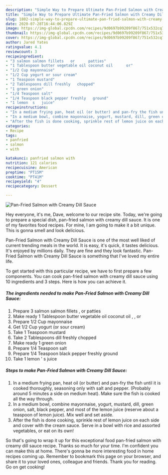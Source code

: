 ```yaml
---
description: "Simple Way to Prepare Ultimate Pan-Fried Salmon with Creamy Dill Sauce"
title: "Simple Way to Prepare Ultimate Pan-Fried Salmon with Creamy Dill Sauce"
slug: 1802-simple-way-to-prepare-ultimate-pan-fried-salmon-with-creamy-dill-sauce
date: 2020-07-28T16:44:06.829Z
image: https://img-global.cpcdn.com/recipes/9d0697b99209f867/751x532cq70/pan-fried-salmon-with-creamy-dill-sauce-recipe-main-photo.jpg
thumbnail: https://img-global.cpcdn.com/recipes/9d0697b99209f867/751x532cq70/pan-fried-salmon-with-creamy-dill-sauce-recipe-main-photo.jpg
cover: https://img-global.cpcdn.com/recipes/9d0697b99209f867/751x532cq70/pan-fried-salmon-with-creamy-dill-sauce-recipe-main-photo.jpg
author: Jared Yates
ratingvalue: 4.1
reviewcount: 3
recipeingredient:
- "3 salmon salmon fillets   or      patties"
- "1 Tablespoon butter vegetable oil coconut oil      or"
- "1/2 Cup mayonnaise"
- "1/2 Cup yogurt or sour cream"
- "1 Teaspoon mustard"
- "2 Tablespoons dill freshly   chopped"
- "1 green onion"
- "1/4 Teaspoon salt"
- "1/4 Teaspoon black pepper freshly   ground"
- "1 lemon  s   juice"
recipeinstructions:
- "In a medium frying pan, heat oil (or butter) and pan-fry the fish until it is cooked thoroughly, seasoning only with salt and pepper. (Probably around 5 minutes a side on medium heat). Make sure the fish is cooked all the way through."
- "In a medium bowl, combine mayonnaise, yogurt, mustard, dill, green onion, salt, black pepper, and most of the lemon juice (reserve about a teaspoon of lemon juice). Mix well and set aside."
- "After the fish is done cooking, sprinkle rest of lemon juice on each side and cover with the cream sauce. Serve in a bowl with rice and assorted vegetables, or eat on its own!"
categories:
- Recipe
tags:
- panfried
- salmon
- with

katakunci: panfried salmon with 
nutrition: 121 calories
recipecuisine: American
preptime: "PT15M"
cooktime: "PT41M"
recipeyield: "4"
recipecategory: Dessert

---
```



![Pan-Fried Salmon with Creamy Dill Sauce](https://img-global.cpcdn.com/recipes/9d0697b99209f867/751x532cq70/pan-fried-salmon-with-creamy-dill-sauce-recipe-main-photo.jpg)

Hey everyone, it's me, Dave, welcome to our recipe site. Today, we're going to prepare a special dish, pan-fried salmon with creamy dill sauce. It is one of my favorites food recipes. For mine, I am going to make it a bit unique. This is gonna smell and look delicious.

Pan-Fried Salmon with Creamy Dill Sauce is one of the most well liked of current trending meals in the world. It is easy, it's quick, it tastes delicious. It's enjoyed by millions daily. They are fine and they look fantastic. Pan-Fried Salmon with Creamy Dill Sauce is something that I've loved my entire life.




To get started with this particular recipe, we have to first prepare a few components. You can cook pan-fried salmon with creamy dill sauce using 10 ingredients and 3 steps. Here is how you can achieve it.

<!--inarticleads1-->

##### The ingredients needed to make Pan-Fried Salmon with Creamy Dill Sauce:

1. Prepare 3 salmon salmon fillets ,  or      patties
1. Make ready 1 Tablespoon butter vegetable oil coconut oil ,   ,  or
1. Prepare 1/2 Cup mayonnaise
1. Get 1/2 Cup yogurt (or sour cream)
1. Take 1 Teaspoon mustard
1. Take 2 Tablespoons dill freshly   chopped
1. Make ready 1 green onion
1. Prepare 1/4 Teaspoon salt
1. Prepare 1/4 Teaspoon black pepper freshly   ground
1. Take 1 lemon &#39; s   juice




<!--inarticleads2-->

##### Steps to make Pan-Fried Salmon with Creamy Dill Sauce:

1. In a medium frying pan, heat oil (or butter) and pan-fry the fish until it is cooked thoroughly, seasoning only with salt and pepper. (Probably around 5 minutes a side on medium heat). Make sure the fish is cooked all the way through.
1. In a medium bowl, combine mayonnaise, yogurt, mustard, dill, green onion, salt, black pepper, and most of the lemon juice (reserve about a teaspoon of lemon juice). Mix well and set aside.
1. After the fish is done cooking, sprinkle rest of lemon juice on each side and cover with the cream sauce. Serve in a bowl with rice and assorted vegetables, or eat on its own!




So that's going to wrap it up for this exceptional food pan-fried salmon with creamy dill sauce recipe. Thanks so much for your time. I'm confident you can make this at home. There's gonna be more interesting food in home recipes coming up. Remember to bookmark this page on your browser, and share it to your loved ones, colleague and friends. Thank you for reading. Go on get cooking!
